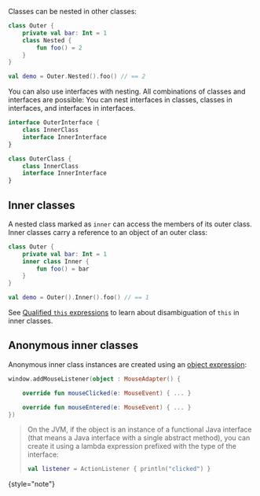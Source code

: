 [//]: # (title: Nested and inner classes)

Classes can be nested in other classes:

```kotlin
class Outer {
    private val bar: Int = 1
    class Nested {
        fun foo() = 2
    }
}

val demo = Outer.Nested().foo() // == 2
```

You can also use interfaces with nesting. All combinations of classes and interfaces are possible: You can nest interfaces
in classes, classes in interfaces, and interfaces in interfaces.

```kotlin
interface OuterInterface {
    class InnerClass
    interface InnerInterface
}

class OuterClass {
    class InnerClass
    interface InnerInterface
}
```

## Inner classes

A nested class marked as `inner` can access the members of its outer class. Inner classes carry a reference to an object of an outer class:

```kotlin
class Outer {
    private val bar: Int = 1
    inner class Inner {
        fun foo() = bar
    }
}

val demo = Outer().Inner().foo() // == 1
```

See [Qualified `this` expressions](this-expressions.md) to learn about disambiguation of `this` in inner classes.

## Anonymous inner classes

Anonymous inner class instances are created using an [object expression](object-declarations.md#object-expressions):

```kotlin
window.addMouseListener(object : MouseAdapter() {

    override fun mouseClicked(e: MouseEvent) { ... }

    override fun mouseEntered(e: MouseEvent) { ... }
})
```

> On the JVM, if the object is an instance of a functional Java interface (that means a Java interface with a single 
> abstract method), you can create it using a lambda expression prefixed with the type of the interface:
>
>```kotlin
> val listener = ActionListener { println("clicked") }
> ```
>
{style="note"}

